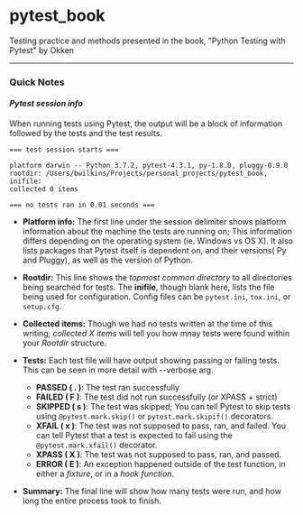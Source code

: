 # pytest_book

Testing practice and methods presented in the book, "Python Testing with Pytest" by Okken

---
### **Quick Notes**
#### *Pytest session info*

When running tests using Pytest, the output will be a block of information followed by the tests and the test results.

```
=== test session starts ===

platform darwin -- Python 3.7.2, pytest-4.3.1, py-1.8.0, pluggy-0.9.0
rootdir: /Users/bwilkins/Projects/personal_projects/pytest_book, inifile:
collected 0 items

=== no tests ran in 0.01 seconds ===
```

* **Platform info:** The first line under the session delimiter shows platform information about the machine the tests are running on; This information differs depending on the operating system (ie. Windows vs OS X).
It also lists packages that Pytest itself is dependent on, and their versions( Py and Pluggy), as well as the version of Python.
* **Rootdir:** This line shows the *topmost common directory* to all directories being searched for tests. The **inifile**, though blank here, lists the file being used for configuration. Config files can be `pytest.ini`, `tox.ini`, or `setup.cfg`.
* **Collected items:** Though we had no tests written at the time of this writing, *collected X items* will tell you how mnay tests were found within your *Rootdir* structure.
* **Tests:** Each test file will have output showing passing or failing tests. This can be seen in more detail with --verbose arg.
  * **PASSED ( . )**: The test ran successfully
  * **FAILED ( F )**: The test did not run successfully (or XPASS + strict)
  * **SKIPPED ( s )**: The test was skipped; You can tell Pytest to skip tests using `@pytest.mark.skip()` or `pytest.mark.skipif()` decorators.
  * **XFAIL ( x )**: The test was not supposed to pass, ran, and failed. You can tell Pytest that a test is expected to fail using the `@pytest.mark.xfail()` decorator.
  * **XPASS ( X )**: The test was not supposed to pass, ran, and passed.
  * **ERROR ( E )**: An exception happened outside of the test function, in either a *fixture*, or in a *hook function*.

* **Summary:** The final line will show how many tests were run, and how long the entire process took to finish.

<!-- #### *Pytest Option Args* -->




